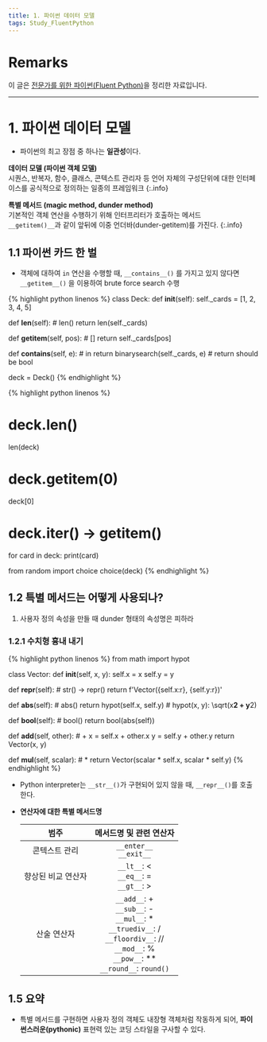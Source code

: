 ```yaml
---
title: 1. 파이썬 데이터 모델
tags: Study_FluentPython
---
```


# Remarks
이 글은 [전문가를 위한 파이썬(Fluent Python)](https://books.google.co.kr/books/about/%EC%A0%84%EB%AC%B8%EA%B0%80%EB%A5%BC_%EC%9C%84%ED%95%9C_%ED%8C%8C%EC%9D%B4%EC%8D%AC.html?id=NJpIDwAAQBAJ&printsec=frontcover&source=kp_read_button&redir_esc=y#v=onepage&q&f=false)을 정리한 자료입니다.

<!--more-->

---

# 1. 파이썬 데이터 모델
- 파이썬의 최고 장점 중 하나는 **일관성**이다.


**데이터 모델 (파이썬 객체 모델)**  
시퀀스, 반복자, 함수, 클래스, 콘텍스트 관리자 등 언어 자체의 구성단위에 대한 인터페이스를 공식적으로 정의하는 일종의 프레임워크
{:.info}


**특별 메서드 (magic method, dunder method)**  
기본적인 객체 연산을 수행하기 위해 인터프리터가 호출하는 메서드  
`__getitem()__`과 같이 앞뒤에 이중 언더바(dunder-getitem)를 가진다.
{:.info}


## 1.1 파이썬 카드 한 벌
- 객체에 대하여 `in` 연산을 수행할 때, `__contains__()` 를 가지고 있지 않다면 `__getitem__()` 을 이용하여 brute force search 수행

{% highlight python linenos %}
class Deck:
  def __init__(self):
    self._cards = [1, 2, 3, 4, 5]
  
  def __len__(self):  # len()
    return len(self._cards)
  
  def __getitem__(self, pos):  # []
    return self._cards[pos]

  def __contains__(self, e):  # in
    return binarysearch(self._cards, e)  # return should be bool

deck = Deck()
{% endhighlight %}


{% highlight python linenos %}
# deck.__len__()
len(deck)  

# deck.__getitem__(0)
deck[0]    

# deck.__iter__() -> __getitem__()
for card in deck:
  print(card)

from random import choice
choice(deck)
{% endhighlight %}


## 1.2 특별 메서드는 어떻게 사용되나?
1. 사용자 정의 속성을 만들 때 dunder 형태의 속성명은 피하라


### 1.2.1 수치형 흉내 내기
{% highlight python linenos %}
from math import hypot

class Vector:
  def __init__(self, x, y):
    self.x = x
    self.y = y
  
  def __repr__(self):  # str() -> repr()
    return f'Vector({self.x:r}, {self.y:r})'
  
  def __abs__(self):  # abs()
    return hypot(self.x, self.y)  # hypot(x, y): \sqrt(x**2 + y**2)
  
  def __bool__(self):  # bool()
    return bool(abs(self))
    
  def __add__(self, other):  # +
    x = self.x + other.x
    y = self.y + other.y
    return Vector(x, y)
  
  def __mul__(self, scalar):  # *
    return Vector(scalar * self.x, scalar * self.y)
{% endhighlight %}


- Python interpreter는 `__str__()`가 구현되어 있지 않을 때, `__repr__()`를 호출한다.
- **연산자에 대한 특별 메서드명**

  |범주| 메서드명 및 관련 연산자|  
  |:--:|:--:|  
  |콘텍스트 관리| `__enter__` <br> `__exit__`|
  |향상된 비교 연산자| `__lt__`: < <br> `__eq__`: = <br> `__gt__`: > |
  |산술 연산자| `__add__`: + <br> `__sub__`: - <br> `__mul__`: * <br> `__truediv__`: / <br> `__floordiv__`: // <br> `__mod__`: % <br> `__pow__`: ** <br> `__round__`: `round()`|


## 1.5 요약
- 특별 메서드를 구현하면 사용자 정의 객체도 내장형 객체처럼 작동하게 되어, **파이썬스러운(pythonic)** 표현력 있는 코딩 스타일을 구사할 수 있다.